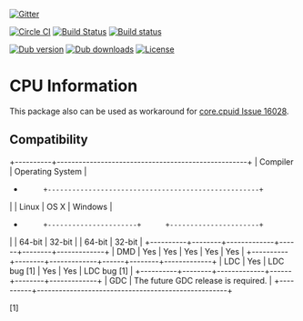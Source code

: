 [![Gitter](https://img.shields.io/gitter/room/libmir/public.svg)](https://gitter.im/libmir/public)

[![Circle CI](https://circleci.com/gh/libmir/cpuid.svg?style=svg)](https://circleci.com/gh/libmir/cpuid)
[![Build Status](https://travis-ci.org/libmir/cpuid.svg?branch=master)](https://travis-ci.org/libmir/cpuid)
[![Build status](https://ci.appveyor.com/api/projects/status/f2n4dih5s4c32q7u/branch/master?svg=true)](https://ci.appveyor.com/project/9il/cpuid/branch/master)

[![Dub version](https://img.shields.io/dub/v/cpuid.svg)](http://code.dlang.org/packages/cpuid)
[![Dub downloads](https://img.shields.io/dub/dt/cpuid.svg)](http://code.dlang.org/packages/cpuid)
[![License](https://img.shields.io/dub/l/cpuid.svg)](http://code.dlang.org/packages/cpuid)

# CPU Information

This package also can be used as workaround for [core.cpuid Issue 16028](https://issues.dlang.org/show_bug.cgi?id=16028).


## Compatibility

+----------+----------------------------------------------------+
| Compiler |                  Operating System                  |
+          +----------------------------------------------------+
|          |         Linux        | OS X |        Windows       |
+          +----------------------+      +----------------------+
|          | 64-bit |    32-bit   |      | 64-bit |    32-bit   |
+----------+--------+-------------+------+--------+-------------+
| DMD      |   Yes  |     Yes     |  Yes |   Yes  |     Yes     |
+----------+--------+-------------+------+--------+-------------+
| LDC      |   Yes  | LDC bug [1] |  Yes |   Yes  | LDC bug [1] |
+----------+--------+-------------+------+--------+-------------+
| GDC      |         The future GDC release is required.        |
+----------+----------------------------------------------------+

[1] 
